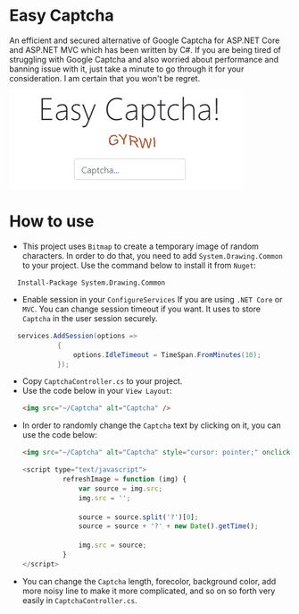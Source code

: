 # Easy Captcha
An efficient and secured alternative of Google Captcha for ASP.NET Core and ASP.NET MVC which has been written by C#. If you are being tired of struggling with Google Captcha and also worried about performance and banning issue with it, just take a minute to go through it for your consideration. I am certain that you won't be regret.

![Easy Captcha](/EasyCaptcha/wwwroot/img/easyCaptcha.PNG)

# How to use
* This project uses `Bitmap` to create a temporary image of random characters. In order to do that, you need to add `System.Drawing.Common` to your project. Use the command below to install it from `Nuget`:
```
  Install-Package System.Drawing.Common
```
* Enable session in your `ConfigureServices` If you are using `.NET Core` or `MVC`. You can change session timeout if you want. It uses to store `Captcha` in the user session securely.
```C#
  services.AddSession(options =>
            {
                options.IdleTimeout = TimeSpan.FromMinutes(10);
            });
```            
* Copy `CaptchaController.cs` to your project.
* Use the code below in your `View Layout`:
  ```HTML
  <img src="~/Captcha" alt="Captcha" />
  ```
* In order to randomly change the `Captcha` text by clicking on it, you can use the code below:
  ```HTML
  <img src="~/Captcha" alt="Captcha" style="cursor: pointer;" onclick="refreshImage(this);" />
  ```
  ```Javascript
  <script type="text/javascript">
            refreshImage = function (img) {
                var source = img.src;
                img.src = '';

                source = source.split('?')[0];
                source = source + '?' + new Date().getTime();

                img.src = source;
            }
  </script>
  ```
* You can change the `Captcha` length, forecolor, background color, add more noisy line to make it more complicated, and so on so forth very easily in `CaptchaController.cs`.
